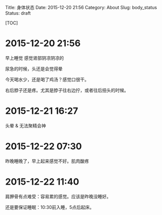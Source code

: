Title: 身体状态
Date: 2015-12-20 21:56
Category: About
Slug: body_status
Status: draft

[TOC]

# 2015-12-20 21:56

早上睡觉 感觉肾部阴凉阴凉的

尿急的时候，头还是会觉得晕

今天喝水少，还是喝了鸡汤？感觉口很干。

右后脖子还是疼。尤其是脖子往右边拧，或者往后扭头的时候。



# 2015-12-21 16:27


头晕 &  无法聚精会神

# 2015-12-22 07:30

昨晚睡晚了，早上起来感觉不好。肌肉酸疼

# 2015-12-22 11:40

肩胛骨有点难受：容易累的感觉。应该是昨晚没睡好。

还是要保证睡眠：10:30前入睡，5点后起床。


